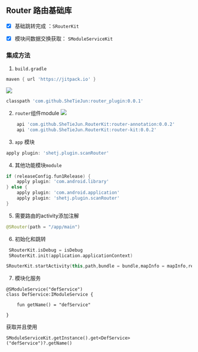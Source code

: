 ## Router 路由基础库

- [X] 基础跳转完成 ：`SRouterKit`
- [X] 模块间数据交换获取： `SModuleServiceKit`


### 集成方法

1. `build.gradle`
```groovy
maven { url 'https://jitpack.io' }
```

[![](https://jitpack.io/v/SheTieJun/router_plugin.svg)](https://jitpack.io/#SheTieJun/router_plugin)
```groovy
classpath 'com.github.SheTieJun:router_plugin:0.0.1'
```

2. `router`组件module
[![](https://jitpack.io/v/SheTieJun/RouterKit.svg)](https://jitpack.io/#SheTieJun/RouterKit)
```groovy
    api 'com.github.SheTieJun.RouterKit:router-annotation:0.0.2'
    api 'com.github.SheTieJun.RouterKit:router-kit:0.0.2'
``` 


3. `app` 模块

```groovy
apply plugin: 'shetj.plugin.scanRouter'
```

4. 其他功能模块`module`
```groovy
if (releaseConfig.fun1Release) {
    apply plugin: 'com.android.library'
} else {
    apply plugin: 'com.android.application'
    apply plugin: 'shetj.plugin.scanRouter'
}
```

5. 需要路由的activity添加注解
```kotlin
@SRouter(path = "/app/main")
```

6. 初始化和跳转

```kotlin
 SRouterKit.isDebug = isDebug
 SRouterKit.init(application.applicationContext)
```

```kotlin
SRouterKit.startActivity(this,path,bundle = bundle,mapInfo = mapInfo,requestCode = requestCode)
```

7. 模块化服务
```
@SModuleService("defService")
class DefService:IModuleService {

    fun getName() = "defService"

}
```
获取并且使用
```
SModuleServiceKit.getInstance().get<DefService>("defService")?.getName()
```